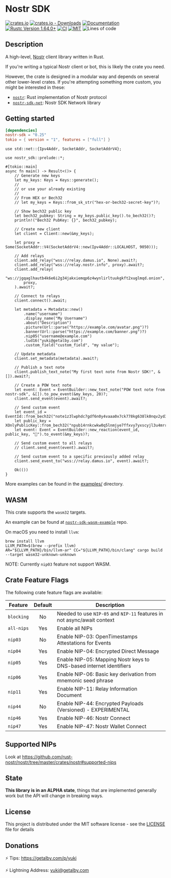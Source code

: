 # Nostr SDK

[![crates.io](https://img.shields.io/crates/v/nostr-sdk.svg)](https://crates.io/crates/nostr-sdk)
[![crates.io - Downloads](https://img.shields.io/crates/d/nostr-sdk)](https://crates.io/crates/nostr-sdk)
[![Documentation](https://docs.rs/nostr-sdk/badge.svg)](https://docs.rs/nostr-sdk)
[![Rustc Version 1.64.0+](https://img.shields.io/badge/rustc-1.64.0%2B-lightgrey.svg)](https://blog.rust-lang.org/2022/09/22/Rust-1.64.0.html)
[![CI](https://github.com/rust-nostr/nostr/actions/workflows/ci.yml/badge.svg)](https://github.com/rust-nostr/nostr/actions/workflows/ci.yml)
[![MIT](https://img.shields.io/crates/l/nostr-sdk.svg)](../../LICENSE)
![Lines of code](https://img.shields.io/tokei/lines/github/rust-nostr/nostr)

## Description

A high-level, [Nostr](https://github.com/nostr-protocol/nostr) client library written in Rust.

If you're writing a typical Nostr client or bot, this is likely the crate you need.

However, the crate is designed in a modular way and depends on several
other lower-level crates. If you're attempting something more custom, you might be interested in these:

- [`nostr`](https://crates.io/crates/nostr): Rust implementation of Nostr protocol
- [`nostr-sdk-net`](https://crates.io/crates/nostr-sdk-net): Nostr SDK Network library

## Getting started

```toml
[dependencies]
nostr-sdk = "0.25"
tokio = { version = "1", features = ["full"] }
```

```rust,no_run
use std::net::{Ipv4Addr, SocketAddr, SocketAddrV4};

use nostr_sdk::prelude::*;

#[tokio::main]
async fn main() -> Result<()> {
    // Generate new keys
    let my_keys: Keys = Keys::generate();
    //
    // or use your already existing
    //
    // From HEX or Bech32
    // let my_keys = Keys::from_sk_str("hex-or-bech32-secret-key")?;

    // Show bech32 public key
    let bech32_pubkey: String = my_keys.public_key().to_bech32()?;
    println!("Bech32 PubKey: {}", bech32_pubkey);

    // Create new client
    let client = Client::new(&my_keys);

    let proxy = Some(SocketAddr::V4(SocketAddrV4::new(Ipv4Addr::LOCALHOST, 9050)));

    // Add relays
    client.add_relay("wss://relay.damus.io", None).await?;
    client.add_relay("wss://relay.nostr.info", proxy).await?;
    client.add_relay(
        "ws://jgqaglhautb4k6e6i2g34jakxiemqp6z4wynlirltuukgkft2xuglmqd.onion",
        proxy,
    ).await?;

    // Connect to relays
    client.connect().await;

    let metadata = Metadata::new()
        .name("username")
        .display_name("My Username")
        .about("Description")
        .picture(Url::parse("https://example.com/avatar.png")?)
        .banner(Url::parse("https://example.com/banner.png")?)
        .nip05("username@example.com")
        .lud16("yuki@getalby.com")
        .custom_field("custom_field", "my value");

    // Update metadata
    client.set_metadata(metadata).await?;

    // Publish a text note
    client.publish_text_note("My first text note from Nostr SDK!", &[]).await?;

    // Create a POW text note
    let event: Event = EventBuilder::new_text_note("POW text note from nostr-sdk", &[]).to_pow_event(&my_keys, 20)?;
    client.send_event(event).await?;

    // Send custom event
    let event_id = EventId::from_bech32("note1z3lwphdc7gdf6n0y4vaaa0x7ck778kg638lk0nqv2yd343qda78sf69t6r")?;
    let public_key = XOnlyPublicKey::from_bech32("npub14rnkcwkw0q5lnmjye7ffxvy7yxscyjl3u4mrr5qxsks76zctmz3qvuftjz")?;
    let event: Event = EventBuilder::new_reaction(event_id, public_key, "🧡").to_event(&my_keys)?;

    // Send custom event to all relays
    // client.send_event(event).await?;

    // Send custom event to a specific previously added relay
    client.send_event_to("wss://relay.damus.io", event).await?;

    Ok(())
}
```

More examples can be found in the [examples/](https://github.com/rust-nostr/nostr/tree/master/crates/nostr-sdk/examples) directory.

## WASM

This crate supports the `wasm32` targets.

An example can be found at [`nostr-sdk-wasm-example`](https://github.com/NostrDevKit/nostr-sdk-wasm-example) repo.

On macOS you need to install `llvm`:

```shell
brew install llvm
LLVM_PATH=$(brew --prefix llvm)
AR="${LLVM_PATH}/bin/llvm-ar" CC="${LLVM_PATH}/bin/clang" cargo build --target wasm32-unknown-unknown
```

NOTE: Currently `nip03` feature not support WASM.

## Crate Feature Flags

The following crate feature flags are available:

| Feature             | Default | Description                                                                              |
| ------------------- | :-----: | ---------------------------------------------------------------------------------------- |
| `blocking`          |   No    | Needed to use `NIP-05` and `NIP-11` features in not async/await context                  |
| `all-nips`          |   Yes   | Enable all NIPs                                                                          |
| `nip03`             |   No    | Enable NIP-03: OpenTimestamps Attestations for Events                                    |
| `nip04`             |   Yes   | Enable NIP-04: Encrypted Direct Message                                                  |
| `nip05`             |   Yes   | Enable NIP-05: Mapping Nostr keys to DNS-based internet identifiers                      |
| `nip06`             |   Yes   | Enable NIP-06: Basic key derivation from mnemonic seed phrase                            |
| `nip11`             |   Yes   | Enable NIP-11: Relay Information Document                                                |
| `nip44`             |   No    | Enable NIP-44: Encrypted Payloads (Versioned) - EXPERIMENTAL                             |
| `nip46`             |   Yes   | Enable NIP-46: Nostr Connect                                                             |
| `nip47`             |   Yes   | Enable NIP-47: Nostr Wallet Connect                                                      |

## Supported NIPs

Look at <https://github.com/rust-nostr/nostr/tree/master/crates/nostr#supported-nips>

## State

**This library is in an ALPHA state**, things that are implemented generally work but the API will change in breaking ways.

## License

This project is distributed under the MIT software license - see the [LICENSE](../../LICENSE) file for details

## Donations

⚡ Tips: <https://getalby.com/p/yuki>

⚡ Lightning Address: yuki@getalby.com